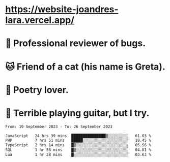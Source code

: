 # https://website-joandres-lara.vercel.app/
# 🐛 Professional reviewer of bugs.
# 🐱 Friend of a cat (his name is Greta).
# 📜 Poetry lover.
# 🎸 Terrible playing guitar, but I try.

<!--START_SECTION:waka-->

```txt
From: 19 September 2023 - To: 26 September 2023

JavaScript   24 hrs 39 mins  ███████████████▒░░░░░░░░░   61.03 %
PHP          7 hrs 51 mins   █████░░░░░░░░░░░░░░░░░░░░   19.45 %
TypeScript   2 hrs 14 mins   █▒░░░░░░░░░░░░░░░░░░░░░░░   05.56 %
SQL          1 hr 56 mins    █▒░░░░░░░░░░░░░░░░░░░░░░░   04.81 %
Lua          1 hr 28 mins    █░░░░░░░░░░░░░░░░░░░░░░░░   03.63 %
```

<!--END_SECTION:waka-->
